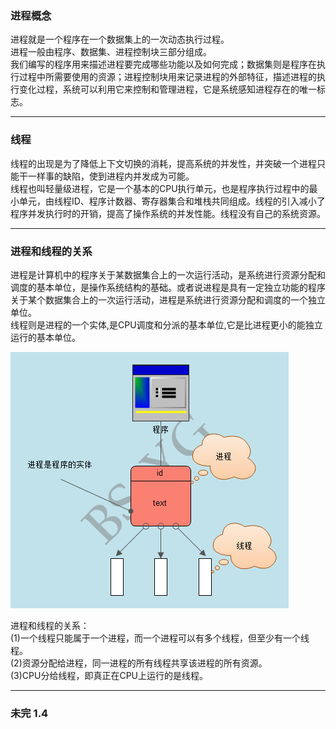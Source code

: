 ### 进程概念
进程就是一个程序在一个数据集上的一次动态执行过程。  
进程一般由程序、数据集、进程控制块三部分组成。  
我们编写的程序用来描述进程要完成哪些功能以及如何完成；数据集则是程序在执行过程中所需要使用的资源；进程控制块用来记录进程的外部特征，描述进程的执行变化过程，系统可以利用它来控制和管理进程，它是系统感知进程存在的唯一标志。

---

### 线程
线程的出现是为了降低上下文切换的消耗，提高系统的并发性，并突破一个进程只能干一样事的缺陷，使到进程内并发成为可能。  
线程也叫轻量级进程，它是一个基本的CPU执行单元，也是程序执行过程中的最小单元，由线程ID、程序计数器、寄存器集合和堆栈共同组成。线程的引入减小了程序并发执行时的开销，提高了操作系统的并发性能。线程没有自己的系统资源。

---

### 进程和线程的关系
进程是计算机中的程序关于某数据集合上的一次运行活动，是系统进行资源分配和调度的基本单位，是操作系统结构的基础。或者说进程是具有一定独立功能的程序关于某个数据集合上的一次运行活动，进程是系统进行资源分配和调度的一个独立单位。  
线程则是进程的一个实体,是CPU调度和分派的基本单位,它是比进程更小的能独立运行的基本单位。

![](./img/1.png)

进程和线程的关系：  
(1)一个线程只能属于一个进程，而一个进程可以有多个线程，但至少有一个线程。  
(2)资源分配给进程，同一进程的所有线程共享该进程的所有资源。  
(3)CPU分给线程，即真正在CPU上运行的是线程。  

---

### 未完    1.4